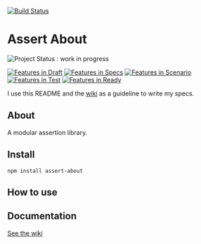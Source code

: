 [![Build Status](https://travis-ci.org/AlexisTessier/assert-about.svg?branch=master)](https://travis-ci.org/AlexisTessier/assert-about)

Assert About
============

![Project Status : work in progress](https://img.shields.io/badge/Project%20status-work%20in%20progress-lightgrey.svg)

[![Features in Draft](https://badge.waffle.io/AlexisTessier/assert-about.svg?label=Draft&title=Feature%20draft)](http://waffle.io/AlexisTessier/assert-about)
[![Features in Specs](https://badge.waffle.io/AlexisTessier/assert-about.svg?label=Specs&title=Feature%20specs)](http://waffle.io/AlexisTessier/assert-about)
[![Features in Scenario](https://badge.waffle.io/AlexisTessier/assert-about.svg?label=Scenario&title=Feature%20scenario)](http://waffle.io/AlexisTessier/assert-about)
[![Features in Test](https://badge.waffle.io/AlexisTessier/assert-about.svg?label=Test&title=Feature%20test)](http://waffle.io/AlexisTessier/assert-about)
[![Features in Ready](https://badge.waffle.io/AlexisTessier/assert-about.svg?label=Ready&title=Feature%20ready)](http://waffle.io/AlexisTessier/assert-about)

I use this README and the [wiki](https://github.com/AlexisTessier/assert-about/wiki) as a guideline to write my specs.

About
-----

A modular assertion library.

Install
-------

	npm install assert-about

How to use
----------


Documentation
-------------

[See the wiki](https://github.com/AlexisTessier/assert-about/wiki)